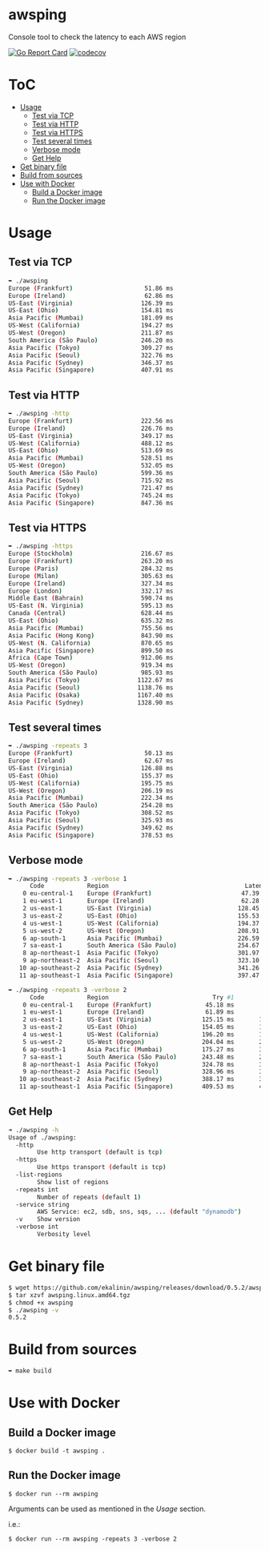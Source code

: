 # awsping
Console tool to check the latency to each AWS region

[![Go Report Card](https://goreportcard.com/badge/github.com/ekalinin/awsping)](https://goreportcard.com/report/github.com/ekalinin/awsping)
[![codecov](https://codecov.io/gh/ekalinin/awsping/branch/master/graph/badge.svg)](https://codecov.io/gh/ekalinin/awsping)

# ToC

* [Usage](#usage)
  * [Test via TCP](#test-via-tcp)
  * [Test via HTTP](#test-via-http)
  * [Test via HTTPS](#test-via-https)
  * [Test several times](#test-several-times)
  * [Verbose mode](#verbose-mode)
  * [Get Help](#get-help)
* [Get binary file](#get-binary-file)
* [Build from sources](#build-from-sources)
* [Use with Docker](#use-with-docker)
  * [Build a Docker image](#build-a-docker-image)
  * [Run the Docker image](#run-the-docker-image)

# Usage

## Test via TCP

```bash
➥ ./awsping
Europe (Frankfurt)                    51.86 ms
Europe (Ireland)                      62.86 ms
US-East (Virginia)                   126.39 ms
US-East (Ohio)                       154.81 ms
Asia Pacific (Mumbai)                181.09 ms
US-West (California)                 194.27 ms
US-West (Oregon)                     211.87 ms
South America (São Paulo)            246.20 ms
Asia Pacific (Tokyo)                 309.27 ms
Asia Pacific (Seoul)                 322.76 ms
Asia Pacific (Sydney)                346.37 ms
Asia Pacific (Singapore)             407.91 ms
```

## Test via HTTP

```bash
➥ ./awsping -http
Europe (Frankfurt)                   222.56 ms
Europe (Ireland)                     226.76 ms
US-East (Virginia)                   349.17 ms
US-West (California)                 488.12 ms
US-East (Ohio)                       513.69 ms
Asia Pacific (Mumbai)                528.51 ms
US-West (Oregon)                     532.05 ms
South America (São Paulo)            599.36 ms
Asia Pacific (Seoul)                 715.92 ms
Asia Pacific (Sydney)                721.47 ms
Asia Pacific (Tokyo)                 745.24 ms
Asia Pacific (Singapore)             847.36 ms
```

## Test via HTTPS

```bash
➥ ./awsping -https
Europe (Stockholm)                   216.67 ms
Europe (Frankfurt)                   263.20 ms
Europe (Paris)                       284.32 ms
Europe (Milan)                       305.63 ms
Europe (Ireland)                     327.34 ms
Europe (London)                      332.17 ms
Middle East (Bahrain)                590.74 ms
US-East (N. Virginia)                595.13 ms
Canada (Central)                     628.44 ms
US-East (Ohio)                       635.32 ms
Asia Pacific (Mumbai)                755.56 ms
Asia Pacific (Hong Kong)             843.90 ms
US-West (N. California)              870.65 ms
Asia Pacific (Singapore)             899.50 ms
Africa (Cape Town)                   912.06 ms
US-West (Oregon)                     919.34 ms
South America (São Paulo)            985.93 ms
Asia Pacific (Tokyo)                1122.67 ms
Asia Pacific (Seoul)                1138.76 ms
Asia Pacific (Osaka)                1167.40 ms
Asia Pacific (Sydney)               1328.90 ms
```

## Test several times

```bash
➥ ./awsping -repeats 3
Europe (Frankfurt)                    50.13 ms
Europe (Ireland)                      62.67 ms
US-East (Virginia)                   126.88 ms
US-East (Ohio)                       155.37 ms
US-West (California)                 195.75 ms
US-West (Oregon)                     206.19 ms
Asia Pacific (Mumbai)                222.34 ms
South America (São Paulo)            254.28 ms
Asia Pacific (Tokyo)                 308.52 ms
Asia Pacific (Seoul)                 325.93 ms
Asia Pacific (Sydney)                349.62 ms
Asia Pacific (Singapore)             378.53 ms
```

## Verbose mode

```bash
➥ ./awsping -repeats 3 -verbose 1
      Code            Region                                      Latency
    0 eu-central-1    Europe (Frankfurt)                         47.39 ms
    1 eu-west-1       Europe (Ireland)                           62.28 ms
    2 us-east-1       US-East (Virginia)                        128.45 ms
    3 us-east-2       US-East (Ohio)                            155.53 ms
    4 us-west-1       US-West (California)                      194.37 ms
    5 us-west-2       US-West (Oregon)                          208.91 ms
    6 ap-south-1      Asia Pacific (Mumbai)                     226.59 ms
    7 sa-east-1       South America (São Paulo)                 254.67 ms
    8 ap-northeast-1  Asia Pacific (Tokyo)                      301.97 ms
    9 ap-northeast-2  Asia Pacific (Seoul)                      323.10 ms
   10 ap-southeast-2  Asia Pacific (Sydney)                     341.26 ms
   11 ap-southeast-1  Asia Pacific (Singapore)                  397.47 ms
```

```bash
➥ ./awsping -repeats 3 -verbose 2
      Code            Region                             Try #1          Try #2          Try #3     Avg Latency
    0 eu-central-1    Europe (Frankfurt)               45.18 ms        45.46 ms        45.68 ms        45.44 ms
    1 eu-west-1       Europe (Ireland)                 61.89 ms        62.99 ms        62.98 ms        62.62 ms
    2 us-east-1       US-East (Virginia)              125.15 ms       126.75 ms       126.49 ms       126.13 ms
    3 us-east-2       US-East (Ohio)                  154.05 ms       154.28 ms       153.53 ms       153.96 ms
    4 us-west-1       US-West (California)            196.20 ms       195.05 ms       193.76 ms       195.00 ms
    5 us-west-2       US-West (Oregon)                204.04 ms       203.97 ms       203.84 ms       203.95 ms
    6 ap-south-1      Asia Pacific (Mumbai)           175.27 ms       300.68 ms       172.18 ms       216.05 ms
    7 sa-east-1       South America (São Paulo)       243.48 ms       247.12 ms       248.32 ms       246.31 ms
    8 ap-northeast-1  Asia Pacific (Tokyo)            324.78 ms       312.70 ms       319.02 ms       318.83 ms
    9 ap-northeast-2  Asia Pacific (Seoul)            328.96 ms       327.65 ms       326.17 ms       327.59 ms
   10 ap-southeast-2  Asia Pacific (Sydney)           388.17 ms       347.74 ms       393.58 ms       376.50 ms
   11 ap-southeast-1  Asia Pacific (Singapore)        409.53 ms       403.61 ms       405.84 ms       406.33 ms
```

## Get Help

```bash
➜ ./awsping -h
Usage of ./awsping:
  -http
    	Use http transport (default is tcp)
  -https
    	Use https transport (default is tcp)
  -list-regions
    	Show list of regions
  -repeats int
    	Number of repeats (default 1)
  -service string
    	AWS Service: ec2, sdb, sns, sqs, ... (default "dynamodb")
  -v	Show version
  -verbose int
    	Verbosity level
```

# Get binary file

```bash
$ wget https://github.com/ekalinin/awsping/releases/download/0.5.2/awsping.linux.amd64.tgz
$ tar xzvf awsping.linux.amd64.tgz
$ chmod +x awsping
$ ./awsping -v
0.5.2
```

# Build from sources

```bash
➥ make build
```

# Use with Docker
## Build a Docker image

```
$ docker build -t awsping .
```

## Run the Docker image
```
$ docker run --rm awsping
```

Arguments can be used as mentioned in the _Usage_ section.

i.e.:
```
$ docker run --rm awsping -repeats 3 -verbose 2
```

